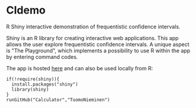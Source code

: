 # CIdemo

R Shiny interactive demonstration of frequentistic confidence intervals.

Shiny is an R library for creating interactive web applications. This app allows the user explore frequentistic confidence intervals. 
A unique aspect is "The Playground", which implements a possibility to use R within the app by entering command codes.

The app is hosted [here](https://tuomonieminen.shinyapps.io/CLTdemo/) and can also be used locally from R:

```
if(!require(shiny)){
  install.packages("shiny")
  library(shiny)
}
runGitHub("Calculator","TuomoNieminen")
```
